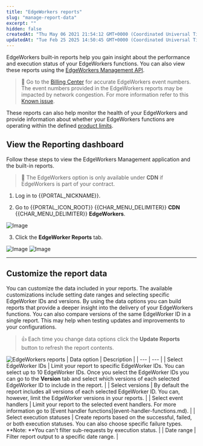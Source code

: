 ```yaml
---
title: "EdgeWorkers reports"
slug: "manage-report-data"
excerpt: ""
hidden: false
createdAt: "Thu May 06 2021 21:54:12 GMT+0000 (Coordinated Universal Time)"
updatedAt: "Tue Feb 25 2025 14:50:45 GMT+0000 (Coordinated Universal Time)"
---
```

EdgeWorkers built-in reports help you gain insight about the performance and execution status of your EdgeWorkers functions. You can also view these reports using the [EdgeWorkers Management API](ref:get-reports).

> 📘 Go to the [Billing Center](https://control.akamai.com/apps/billing/#/bills/your-bills) for accurate EdgeWorkers event numbers. The event numbers provided in the EdgeWorkers reports may be impacted by network congestion. For more information refer to this [Known issue](https://techdocs.akamai.com/edgeworkers/docs/known-issues#use-billing-center-for-accurate-edgeworkers-event-data).

These reports can also help monitor the health of your EdgeWorkers and provide information about whether your EdgeWorkers functions are operating within the defined [product limits](limitations.md). 

## View the Reporting dashboard

Follow these steps to view the EdgeWorkers Management application and the built-in reports.

> 📘 The EdgeWorkers option is only available under **CDN** if EdgeWorkers is part of your contract.

1. Log in to {{PORTAL_NICKNAME}}.

2. Go to {{PORTAL_ICON_ROOT}} {{CHAR_MENU_DELIMITER}} **CDN** {{CHAR_MENU_DELIMITER}} **EdgeWorkers**.
<Frame>
  <img src="https://techdocs.akamai.com/edgeworkers/img/reportsOption2-v1.png" alt="Image"/>
</Frame>


3. Click the **EdgeWorker Reports** tab.
<Frame>
  <img src="https://techdocs.akamai.com/edgeworkers/img/reportsOption3-v2.png" alt="Image"/>
</Frame>
<Frame>
  <img src="https://techdocs.akamai.com/edgeworkers/img/reportsOption3-v1.png" alt="Image"/>
</Frame>


***

## Customize the report data

You can customize the data included in your reports. The available customizations include setting date ranges and selecting specific EdgeWorker IDs and versions. By using the data options you can build reports that provide a deeper insight into the delivery of your EdgeWorkers functions. You can also compare versions of the same EdgeWorker ID in a single report. This may help when testing updates and improvements to your configurations.

> 👍 Each time you change data options click the **Update Reports** button to refresh the report contents.

 <Frame>
  <img src="https://techdocs.akamai.com/edgeworkers/img/edgeWorkersReports1-v2.png" alt="EdgeWorkers reports"/>
</Frame>
| Data option | Description |
| --- | --- |
| Select EdgeWorker IDs | Limit your report to specific EdgeWorker IDs. You can select up to 10 EdgeWorker IDs. Once you select the EdgeWorker IDs you can go to the <strong>Version</strong> tab and select which versions of each selected EdgeWorker ID to include in the report. |
| Select versions | By default the report includes all versions of each selected EdgeWorker ID. You can, however, limit the EdgeWorker versions in your reports. |
| Select event handlers | Limit your report to the selected event handlers. For more information go to [Event handler functions](event-handler-functions.md). |
| Select execution statuses | Create reports based on the successful, failed, or both execution statuses. You can also choose specific failure types.<br/>**Note: **You can't filter sub-requests by execution status. |
| Date range | Filter report output to a specific date range. |
